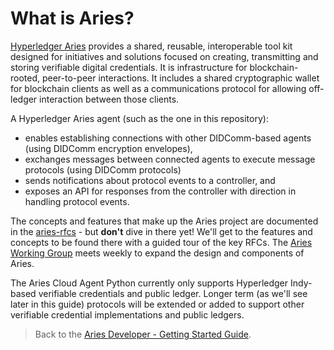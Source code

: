 # What is Aries?

[Hyperledger Aries](https://www.hyperledger.org/projects/aries) provides a shared, reusable, interoperable tool kit designed for initiatives and solutions focused on creating, transmitting and storing verifiable digital credentials. It is infrastructure for blockchain-rooted, peer-to-peer interactions. It includes a shared cryptographic wallet for blockchain clients as well as a communications protocol for allowing off-ledger interaction between those clients.  

A Hyperledger Aries agent (such as the one in this repository):

* enables establishing connections with other DIDComm-based agents (using DIDComm encryption envelopes),
* exchanges messages between connected agents to execute message protocols (using DIDComm protocols)
* sends notifications about protocol events to a controller, and
* exposes an API for responses from the controller with direction in handling protocol events.

The concepts and features that make up the Aries project are documented in the [aries-rfcs](https://github.com/hyperledger/aries-rfcs) - but **don't** dive in there yet! We'll get to the features and concepts to be found there with a guided tour of the key RFCs. The [Aries Working Group](https://wiki.hyperledger.org/display/ARIES/Aries+Working+Group) meets weekly to expand the design and components of Aries.

The Aries Cloud Agent Python currently only supports Hyperledger Indy-based verifiable credentials and public ledger. Longer term (as we'll see later in this guide) protocols will be extended or added to support other verifiable credential implementations and public ledgers.

> Back to the [Aries Developer - Getting Started Guide](README.md).
